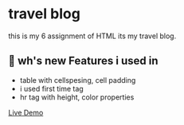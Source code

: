 # travel blog

this is my 6 assignment of HTML its my travel blog.

## 🚀  wh's new Features i used in

- table with cellspesing, cell padding 
- i used first time <font> tag 
- hr tag with height, color properties

[Live Demo](https://iridescent-banoffee-bdf285.netlify.app/)


